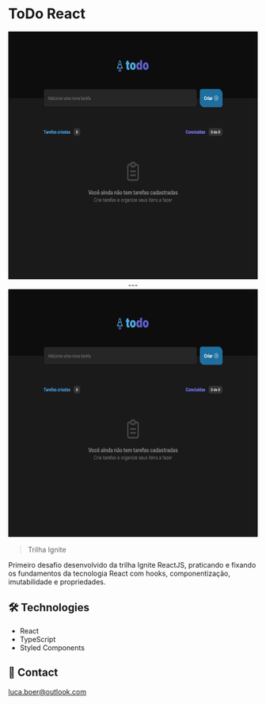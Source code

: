 
# ToDo React

<p align="center">
    
<span align="center">
    <img height="500" src="./.github/preview-without-task.png">
    <span>---</span>
    <img height="500" src="./.github/preview-without-task.png">
</span>
    
</p>

> Trilha Ignite

Primeiro desafio desenvolvido da trilha Ignite ReactJS, praticando e fixando os fundamentos da tecnologia React com hooks, componentização, imutabilidade e propriedades.

## 🛠 Technologies

- React
- TypeScript
- Styled Components

## 💛 Contact

luca.boer@outlook.com
